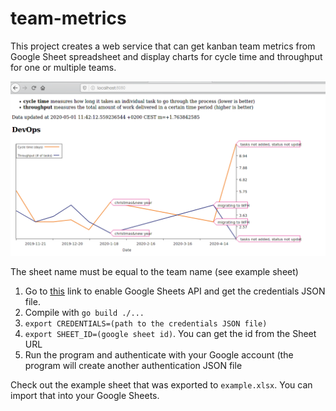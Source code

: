 # team-metrics

This project creates a web service that can get kanban team metrics from Google
Sheet spreadsheet and display charts for cycle time and throughput for one or
multiple teams.

![screenshot](sshot.png)

The sheet name must be equal to the team name (see example sheet)

1. Go to
[this](https://developers.google.com/sheets/api/quickstart/go#step_1_turn_on_the)
link to enable Google Sheets API and get the credentials JSON file.
2. Compile with ``go build ./...``
3. ``export CREDENTIALS=(path to the credentials JSON file)``
4. ``export SHEET_ID=(google sheet id)``. You can get the id from the Sheet URL
4. Run the program and authenticate with your Google account (the program will
   create another authentication JSON file

Check out the example sheet that was exported to ``example.xlsx``. You can
import that into your Google Sheets.
